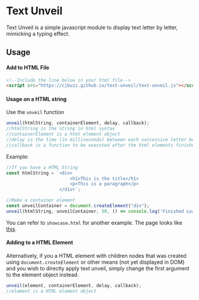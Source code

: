 # Text Unveil

Text Unveil is a simple javascript module to display text letter by letter, mimicking a typing effect.

## Usage

#### Add to HTML File

```html
<!--Include the line below in your html file-->
<script src="https://cjbuzz.github.io/text-unveil/text-unveil.js"></script>
```

#### Usage on a HTML string

Use the `unveil` function

```js
unveil(htmlString, containerElement, delay, callback);
//htmlString is the string in html syntax
//containerElement is a html element object
//delay is the time (in milliseconds) between each successive letter being revealed
//callback is a function to be executed after the html elements finished loading
```

Example:

```js
//If you have a HTML String
const htmlString = `<div>
                        <h1>This is the title</h1>
                        <p>This is a paragraph</p>
                    </div>`;

//Make a container element
const unveilContainer = document.createElement("div");
unveil(htmlString, unveilContainer, 50, () => console.log('Finished Loading!'));
```

You can refer to `showcase.html` for another example. The page looks like [this](https://cjbuzz.github.io/text-unveil/showcase.html).

#### Adding to a HTML Element

Alternatively, if you a HTML element with children nodes that was created using `document.createElement` or other means (not yet displayed in DOM) and you wish to directly apply text unveil, simply change the first argument to the element object instead.

```js
unveil(element, containerElement, delay, callback);
//element is a HTML element object
```
